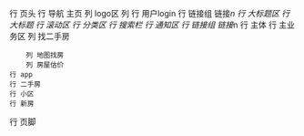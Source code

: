 行 页头
    行 导航 主页
        列 logo区
        列 
            行 用户login
            行 链接组
                链接*n
    行 大标题区
        行 大标题
        行 滚动区
        行 分类区
        行 搜索栏
    行 通知区
        行 链接组
            链接*n
行 主体
    行 主业务区
        列 找二手房
            
        列 地图找房
        列 房屋估价
    行 app
    行 二手房
    行 小区
    行 新房  
行 页脚
